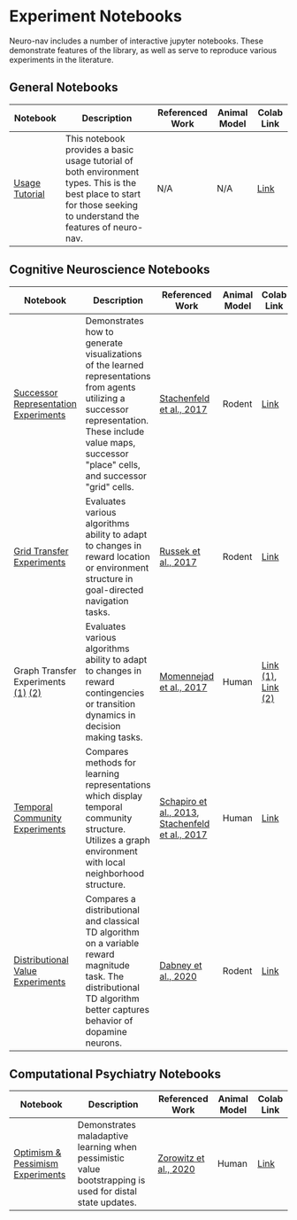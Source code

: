 # Experiment Notebooks

Neuro-nav includes a number of interactive jupyter notebooks. These demonstrate features of the library, as well as serve to reproduce various experiments in the literature.

## General Notebooks

| Notebook | Description | Referenced Work | Animal Model | Colab Link |
| ------------- | ----------- | ---------- | --------------- | --- |
| [Usage Tutorial](./usage_tutorial.ipynb) | This notebook provides a basic usage tutorial of both environment types. This is the best place to start for those seeking to understand the features of neuro-nav. | N/A | N/A | [Link](https://colab.research.google.com/github/awjuliani/neuro-nav/blob/main/notebooks/usage_tutorial.ipynb) |

## Cognitive Neuroscience Notebooks

| Notebook | Description | Referenced Work | Animal Model | Colab Link |
| ------------- | ----------- | ---------- | --------------- | --- |
| [Successor Representation Experiments](./representation_experiments.ipynb) | Demonstrates how to generate visualizations of the learned representations from agents utilizing a successor representation. These include value maps, successor "place" cells, and successor "grid" cells. | [Stachenfeld et al., 2017](https://www.nature.com/articles/nn.4650) | Rodent |  [Link](https://colab.research.google.com/github/awjuliani/neuro-nav/blob/main/notebooks/representation_experiments.ipynb) |
| [Grid Transfer Experiments](./grid_experiments.ipynb) | Evaluates various algorithms ability to adapt to changes in reward location or environment structure in goal-directed navigation tasks. | [Russek et al., 2017](https://journals.plos.org/ploscompbiol/article?id=10.1371/journal.pcbi.1005768) | Rodent | [Link](https://colab.research.google.com/github/awjuliani/neuro-nav/blob/main/notebooks/grid_experiments.ipynb) |
| Graph Transfer Experiments [(1)](./graph_experiments_1.ipynb) [(2)](./graph_experiments_2.ipynb) | Evaluates various algorithms ability to adapt to changes in reward contingencies or transition dynamics in decision making tasks. | [Momennejad et al., 2017](https://www.nature.com/articles/s41562-017-0180-8) | Human |  [Link (1)](https://colab.research.google.com/github/awjuliani/neuro-nav/blob/main/notebooks/graph_experiments_1.ipynb), [Link (2)](https://colab.research.google.com/github/awjuliani/neuro-nav/blob/main/notebooks/graph_experiments_2.ipynb) |
| [Temporal Community Experiments](./temporal_community.ipynb) | Compares methods for learning representations which display temporal community structure. Utilizes a graph environment with local neighborhood structure. | [Schapiro et al., 2013](https://www.nature.com/articles/nn.3331), [Stachenfeld et al., 2017](https://www.nature.com/articles/nn.4650) | Human | [Link](https://colab.research.google.com/github/awjuliani/neuro-nav/blob/main/notebooks/temporal_community.ipynb) |
| [Distributional Value Experiments](./distributional.ipynb) | Compares a distributional and classical TD algorithm on a variable reward magnitude task. The distributional TD algorithm better captures behavior of dopamine neurons. | [Dabney et al., 2020](https://www.nature.com/articles/s41586-019-1924-6) | Rodent | [Link](https://colab.research.google.com/github/awjuliani/neuro-nav/blob/main/notebooks/distributional.ipynb) |

## Computational Psychiatry Notebooks

| Notebook | Description | Referenced Work | Animal Model | Colab Link |
| ------------- | ----------- | ---------- | --------------- | --- |
| [Optimism & Pessimism Experiments](./pessimism_experiments.ipynb) | Demonstrates maladaptive learning when pessimistic value bootstrapping is used for distal state updates. | [Zorowitz et al., 2020](https://www.ncbi.nlm.nih.gov/pmc/articles/PMC8143038/) | Human | [Link](https://colab.research.google.com/github/awjuliani/neuro-nav/blob/main/notebooks/pessimism_experiments.ipynb) |
